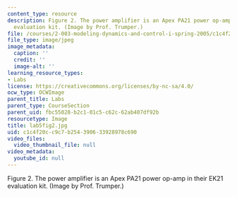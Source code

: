 ```yaml
---
content_type: resource
description: Figure 2. The power amplifier is an Apex PA21 power op-amp in their EK21
  evaluation kit. (Image by Prof. Trumper.)
file: /courses/2-003-modeling-dynamics-and-control-i-spring-2005/c1c4f20cc9c7b254390633928978c690_lab5fig2.jpg
file_type: image/jpeg
image_metadata:
  caption: ''
  credit: ''
  image-alt: ''
learning_resource_types:
- Labs
license: https://creativecommons.org/licenses/by-nc-sa/4.0/
ocw_type: OCWImage
parent_title: Labs
parent_type: CourseSection
parent_uid: fbc55028-b2c1-01c5-c62c-62ab407df92b
resourcetype: Image
title: lab5fig2.jpg
uid: c1c4f20c-c9c7-b254-3906-33928978c690
video_files:
  video_thumbnail_file: null
video_metadata:
  youtube_id: null
---
```

Figure 2. The power amplifier is an Apex PA21 power op-amp in their EK21 evaluation kit. (Image by Prof. Trumper.)